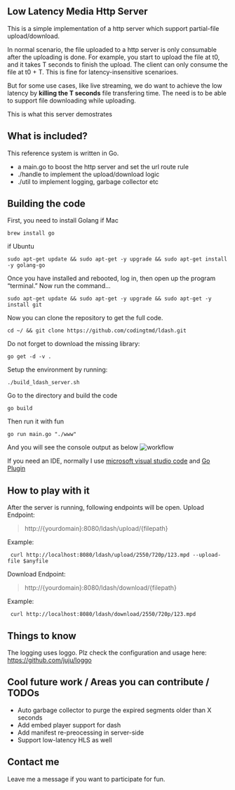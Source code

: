 ## Low Latency Media Http Server

This is a simple implementation of a http server which support partial-file upload/download.

In normal scenario, the file uploaded to a http server is only consumable after the uploading is done. For example, you start to upload the file at t0, and it takes T seconds to finish the upload. The client can only consume the file at t0 + T. This is fine for latency-insensitive scenarioes. 

But for some use cases, like live streaming, we do want to achieve the low latency by **killing the T seconds** file transfering time. The need is to be able to support file downloading while uploading.

This is what this server demostrates

## What is included?

This reference system is written in Go.
 - a main.go to boost the http server and set the url route rule
 - ./handle to implement the upload/download logic
 - ./util to implement logging, garbage collector etc


## Building the code

First, you need to install Golang
if Mac

	brew install go 

if Ubuntu

	sudo apt-get update && sudo apt-get -y upgrade && sudo apt-get install -y golang-go

Once you have installed and rebooted, log in, then open up the program “terminal.” Now run the command…

	sudo apt-get update && sudo apt-get -y upgrade && sudo apt-get -y install git

Now you can clone the repository to get the full code.

	cd ~/ && git clone https://github.com/codingtmd/ldash.git

Do not forget to download the missing library:

	go get -d -v .

Setup the environment by running:

	./build_ldash_server.sh

Go to the directory and build the code 

	go build

Then run it with fun

	go run main.go "./www"

And you will see the console output as below
![workflow](https://drive.google.com/uc?export=view&id=12abAkLz-dTZm4VbiBaGH9B_c4jO2F7iX)

If you need an IDE, normally I use [microsoft visual studio code](https://code.visualstudio.com/download "microsoft visual studio code") and [Go Plugin](https://code.visualstudio.com/docs/languages/go "Go Plugin")


## How to play with it

After the server is running, following endpoints will be open.
Upload Endpoint:
>  http://{yourdomain}:8080/ldash/upload/{filepath}    

Example: 

	 curl http://localhost:8080/ldash/upload/2550/720p/123.mpd --upload-file $anyfile


Download Endpoint:
>  http://{yourdomain}:8080/ldash/download/{filepath}

Example:

	 curl http://localhost:8080/ldash/download/2550/720p/123.mpd 


## Things to know

The logging uses loggo. Plz check the configuration and usage here: https://github.com/juju/loggo

## Cool future work / Areas you can contribute / TODOs

 - Auto garbage collector to purge the expired segments older than X seconds
 - Add embed player support for dash
 - Add manifest re-preocessing in server-side
 - Support low-latency HLS as well

## Contact me

Leave me a message if you want to participate for fun.
